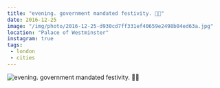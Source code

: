 ```yaml
---
title: "evening. government mandated festivity. 🎄🌟"
date: 2016-12-25
image: "/img/photo/2016-12-25-d930cd7ff331ef40659e2498b04ed63a.jpg"
location: "Palace of Westminster"
instagram: true
tags:
 - london
 - cities
---
```


![evening. government mandated festivity. 🎄🌟](/img/photo/2016-12-25-d930cd7ff331ef40659e2498b04ed63a.jpg)

